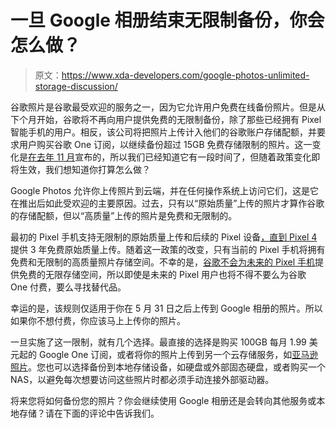 # 一旦 Google 相册结束无限制备份，你会怎么做？

> 原文：<https://www.xda-developers.com/google-photos-unlimited-storage-discussion/>

谷歌照片是谷歌最受欢迎的服务之一，因为它允许用户免费在线备份照片。但是从下个月开始，谷歌将不再向用户提供免费的无限制备份，除了那些已经拥有 Pixel 智能手机的用户。相反，该公司将把照片上传计入他们的谷歌账户存储配额，并要求用户购买谷歌 One 订阅，以继续备份超过 15GB 免费存储限制的照片。这一变化是[在去年 11 月](https://www.xda-developers.com/psa-google-photos-will-no-longer-offer-free-unlimited-storage-next-year/)宣布的，所以我们已经知道它有一段时间了，但随着政策变化即将生效，我们想知道你打算怎么做？

Google Photos 允许你上传照片到云端，并在任何操作系统上访问它们，这是它在推出后如此受欢迎的主要原因。过去，只有以“原始质量”上传的照片才算作谷歌的存储配额，但以“高质量”上传的照片是免费和无限制的。

最初的 Pixel 手机支持无限制的原始质量上传和后续的 Pixel 设备[，直到 Pixel 4](https://www.xda-developers.com/google-pixel-4-does-no-free-original-quality-google-photos-storage/) 提供 3 年免费原始质量上传。随着这一政策的改变，只有当前的 Pixel 手机将拥有免费和无限制的高质量照片存储空间。不幸的是，[谷歌不会为未来的 Pixel 手机](https://www.xda-developers.com/pixel-phones-unlimited-google-photos-backups-with-storage-saver-option/)提供免费的无限存储空间，所以即使是未来的 Pixel 用户也将不得不要么为谷歌 One 付费，要么寻找替代品。

幸运的是，该规则仅适用于你在 5 月 31 日之后上传到 Google 相册的照片。所以如果你不想付费，你应该马上上传你的照片。

一旦实施了这一限制，就有几个选择。最直接的选择是购买 100GB 每月 1.99 美元起的 Google One 订阅，或者将你的照片上传到另一个云存储服务，如[亚马逊照片](https://www.xda-developers.com/amazon-photos-credit/)。您也可以选择备份到本地存储设备，如硬盘或外部固态硬盘，或者购买一个 NAS，以避免每次想要访问这些照片时都必须手动连接外部驱动器。

将来您将如何备份您的照片？你会继续使用 Google 相册还是会转向其他服务或本地存储？请在下面的评论中告诉我们。